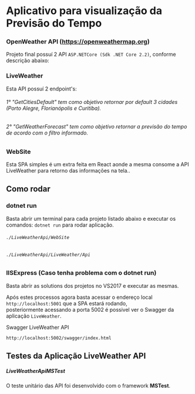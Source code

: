 # Aplicativo para visualização da Previsão do Tempo

### OpenWeather API (https://openweathermap.org)

Projeto final possuí 2 API `ASP.NETCore (Sdk .NET Core 2.2)`, conforme descrição abaixo:

### LiveWeather

Esta API possuí 2 endpoint's:

######  1° "GetCitiesDefault" tem como objetivo retornar por default 3 cidades (Porto Alegre, Florianópolis e Curitiba).
######  2° "GetWeatherForecast" tem como objetivo retornar a previsão do tempo de acordo com o filtro informado.

### WebSite

Esta SPA simples é um extra feita em React aonde a mesma consome a API LiveWeather para retorno das informações na tela..

## Como rodar

### dotnet run

Basta abrir um terminal para cada projeto listado abaixo e executar os comandos: `dotnet run` para rodar aplicação.

###### `./LiveWeatherApi/WebSite`
###### `./LiveWeatherApi/LiveWeather/Api`

### IISExpress (Caso tenha problema com o dotnet run)

Basta abrir as solutions dos projetos no VS2017 e executar as mesmas.

Após estes processos agora basta acessar o endereço local `http://localhost:5001` que a SPA estará rodando,  <br />
posteriormente acessando a porta 5002 é possivel ver o Swagger da aplicação `LiveWeather`.

Swagger LiveWeather API

```
http://localhost:5002/swagger/index.html
```

## Testes da Aplicação LiveWeather API

##### LiveWeatherApiMSTest

O teste unitário das API foi desenvolvido com o framework <b>MSTest</b>.
